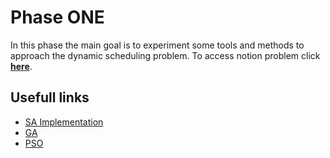 # Phase ONE
In this phase the main goal is to experiment some tools and methods to approach the dynamic scheduling problem.
To access notion problem click **[here](https://www.notion.so/Production-Planning-Research-924ab7ad304648f7988d532dea0e299e)**.

## Usefull links

+ [SA Implementation](https://github.com/Morigawa/jobshop_scheduling)
+ [GA]()
+ [PSO]()

